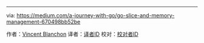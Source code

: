 

---
via: https://medium.com/a-journey-with-go/go-slice-and-memory-management-670498bb52be

作者：[Vincent Blanchon](https://medium.com/@blanchon.vincent)
译者：[译者ID](https://github.com/译者ID)
校对：[校对者ID](https://github.com/校对者ID)